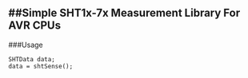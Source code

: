 ##Simple SHT1x-7x Measurement Library For AVR CPUs
-------------------------------------------------
###Usage
```
SHTData data;
data = shtSense();
```
